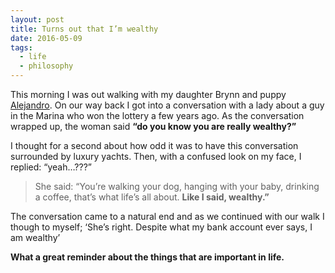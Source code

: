 ```yaml
---
layout: post
title: Turns out that I’m wealthy
date: 2016-05-09
tags:
  - life
  - philosophy
---
```


This morning I was out walking with my daughter Brynn and puppy [Alejandro](http://www.instagram.com/jefecubano). On our way back I got into a conversation with a lady about a guy in the Marina who won the lottery a few years ago. As the conversation wrapped up, the woman said **“do you know you are really wealthy?”**

I thought for a second about how odd it was to have this conversation surrounded by luxury yachts. Then, with a confused look on my face, I replied: “yeah…???”

> She said: “You’re walking your dog, hanging with your baby, drinking a coffee, that’s what life’s all about. **Like I said, wealthy.”**

The conversation came to a natural end and as we continued with our walk I though to myself; ‘She’s right. Despite what my bank account ever says, I am wealthy’

**What a great reminder about the things that are important in life.**
